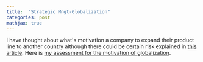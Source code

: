 ```yaml
---
title:  "Strategic Mngt-Globalization"
categories: post
mathjax: true
---
```


I have thought about what's motivation a company to expand their product line to another country although there could be certain risk explained in [this article](https://github.com/SeokLeeUS/seokleeus.github.io/blob/master/_posts/2020-08-20-CAGE_Analysis.md). 
Here is [my assessment for the motivation of globalization](https://docs.google.com/document/d/1i4XxVJba3T_TErKluADR3PNzQ6zcEVEGAVNJ2rZ__bQ/edit). 
